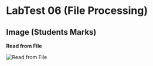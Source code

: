 # LabTest 06 (File Processing)

## Image (Students Marks)


**Read from File**

![Read from File](https://github.com/yclim95/GuideToCPPBegineer01/blob/master/LabTest06/studentRead.PNG)

